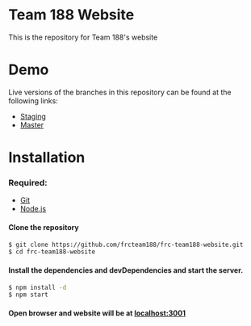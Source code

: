 # Team 188 Website
This is the repository for Team 188's website

# Demo
Live versions of the branches in this repository can be found at the following links:

- [Staging](https://frc-team188-website-staging.herokuapp.com/)
- [Master](https://frc-team188-website.herokuapp.com/)

# Installation
### Required:
- [Git](https://git-scm.com/book/en/v2/Getting-Started-Installing-Git)
- [Node.js](https://nodejs.org/)

#### Clone the repository

```sh
$ git clone https://github.com/frcteam188/frc-team188-website.git
$ cd frc-team188-website
```

#### Install the dependencies and devDependencies and start the server.

```sh
$ npm install -d
$ npm start
```

#### Open browser and website will be at [localhost:3001](localhost:3001)
